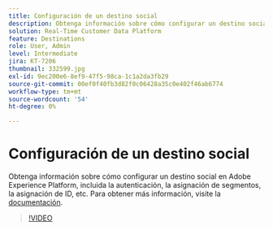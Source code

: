```yaml
---
title: Configuración de un destino social
description: Obtenga información sobre cómo configurar un destino social en Adobe Experience Platform, incluida la autenticación, la asignación de segmentos, la asignación de ID, etc.
solution: Real-Time Customer Data Platform
feature: Destinations
role: User, Admin
level: Intermediate
jira: KT-7206
thumbnail: 332599.jpg
exl-id: 9ec200e6-8ef9-47f5-98ca-1c1a2da3fb29
source-git-commit: 00ef0f40fb3d82f0c06428a35c0e402f46ab6774
workflow-type: tm+mt
source-wordcount: '54'
ht-degree: 0%

---
```


# Configuración de un destino social

Obtenga información sobre cómo configurar un destino social en Adobe Experience Platform, incluida la autenticación, la asignación de segmentos, la asignación de ID, etc. Para obtener más información, visite la [documentación](https://experienceleague.adobe.com/docs/experience-platform/destinations/catalog/social/overview.html).

>[!VIDEO](https://video.tv.adobe.com/v/332599/?learn=on)

